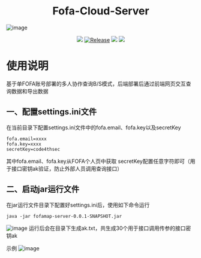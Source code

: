 <h1 align="center">
  <b>Fofa-Cloud-Server</b>
  <br>
</h1>

![image](https://ice.frostsky.com/2024/08/18/ba6436748b8cf2014bd5f6d43d86a821.jpeg)

<p align="center">
<a href="https://github.com/youki992/VscanPlus/issues"><img src="https://img.shields.io/badge/contributions-welcome-brightgreen.svg?style=flat"></a>
<a href="https://github.com/youki992/VscanPlus"><img alt="Release" src="https://img.shields.io/badge/LICENSE-BSD-important"></a>
<a href="https://github.com/youki992/VscanPlus/releases"><img src="https://img.shields.io/github/release/youki992/VscanPlus"></a>
<a href="https://github.com/youki992/VscanPlus/releases"><img src="https://img.shields.io/github/downloads/youki992/VscanPlus/total?color=blueviolet"></a>
</p>

# 使用说明
基于单FOFA账号部署的多人协作查询B/S模式，后端部署后通过前端网页交互查询数据和导出数据

## 一、配置settings.ini文件
在当前目录下配置settings.ini文件中的fofa.email、fofa.key以及secretKey
```
fofa.email=xxxx
fofa.key=xxxx
secretKey=code4thsec
```
其中fofa.email、fofa.key从FOFA个人页中获取
secretKey配置任意字符即可（用于接口密钥ak验证，防止外部人员调用查询接口）

## 二、启动jar运行文件
在jar运行文件目录下配置好settings.ini后，使用如下命令运行
```
java -jar fofamap-server-0.0.1-SNAPSHOT.jar
```
![image](https://ice.frostsky.com/2024/08/18/068ab46361225c3ca86b2b96f9cb789f.png)
运行后会在目录下生成ak.txt，共生成30个用于接口调用传参的接口密钥ak

示例
![image](https://ice.frostsky.com/2024/08/18/fc28037f1d8c430877296c76d3cdf610.png)
